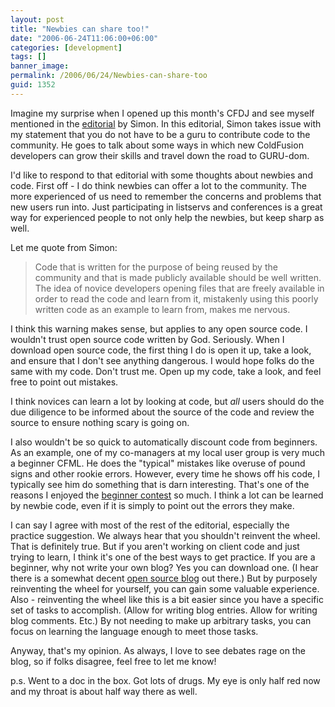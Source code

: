 ```yaml
---
layout: post
title: "Newbies can share too!"
date: "2006-06-24T11:06:00+06:00"
categories: [development]
tags: []
banner_image: 
permalink: /2006/06/24/Newbies-can-share-too
guid: 1352
---
```


Imagine my surprise when I opened up this month's CFDJ and see myself mentioned in the <a href="http://coldfusion.sys-con.com/read/235964.htm">editorial</a> by Simon. In this editorial, Simon takes issue with my statement that you do not have to be a guru to contribute code to the community. He goes to talk about some ways in which new ColdFusion developers can grow their skills and travel down the road to GURU-dom. 

I'd like to respond to that editorial with some thoughts about newbies and code. First off - I do think newbies can offer a lot to the community. The more experienced of us need to remember the concerns and problems that new users run into. Just participating in listservs and conferences is a great way for experienced people to not only help the newbies, but keep sharp as well. 

Let me quote from Simon:

<blockquote>
Code that is written for the purpose of being reused by the community and that is made publicly available should be well written. The idea of novice developers opening files that are freely available in order to read the code and learn from it, mistakenly using this poorly written code as an example to learn from, makes me nervous.
</blockquote>

I think this warning makes sense, but applies to any open source code. I wouldn't trust open source code written by God. Seriously. When I download open source code, the first thing I do is open it up, take a look, and ensure that I don't see anything dangerous. I would hope folks do the same with my code. Don't trust me. Open up my code, take a look, and feel free to point out mistakes. 

I think novices can learn a lot by looking at code, but <i>all</i> users should do the due diligence to be informed about the source of the code and review the source to ensure  nothing scary is going on. 

I also wouldn't be so quick to automatically discount code from beginners. As an example, one of my co-managers at my local user group is very much a beginner CFML. He does the "typical" mistakes like overuse of pound signs and other rookie errors. However, every time he shows off his code, I typically see him do something that is darn interesting. That's one of the reasons I enjoyed the <a href="http://ray.camdenfamily.com/index.cfm/2005/9/20/Contest-Shall-We-Play-a-Game">beginner contest</a> so much. I think a lot can be learned by newbie code, even if it is simply to point out the errors they make. 

I can say I agree with most of the rest of the editorial, especially the practice suggestion. We always hear that you shouldn't reinvent the wheel. That is definitely true. But if you aren't working on client code and just trying to learn, I think it's one of the best ways to get practice. If you are a beginner, why not write your own blog? Yes you can download one. (I hear there is a somewhat decent <a href="http://www.blogcfc.com">open source blog</a> out there.) But by purposely reinventing the wheel for yourself, you can gain some valuable experience. Also - reinventing the wheel like this is a bit easier since you have a specific set of tasks to accomplish. (Allow for writing blog entries. Allow for writing blog comments. Etc.) By not needing to make up arbitrary tasks, you can focus on learning the language enough to meet those tasks. 

Anyway, that's my opinion. As always, I love to see debates rage on the blog, so if folks disagree, feel free to let me know!

p.s. Went to a doc in the box. Got lots of drugs. My eye is only half red now and my throat is about half way there as well.